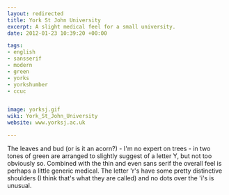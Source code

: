 ```yaml
---
layout: redirected
title: York St John University
excerpt: A slight medical feel for a small university.
date: 2012-01-23 10:39:20 +00:00

tags:
- english
- sansserif
- modern
- green
- yorks
- yorkshumber
- ccuc


image: yorksj.gif
wiki: York_St_John_University
website: www.yorksj.ac.uk

---
```


The leaves and bud (or is it an acorn?) - I'm no expert on trees - in two tones of green are arranged to slightly suggest of a letter Y, but not too obviously so. Combined with the thin and even sans serif the overall feel is perhaps a little generic medical. The letter 'r's have some pretty distinctive shoulders (I think that's what they are called) and no dots over the 'i's is unusual.
